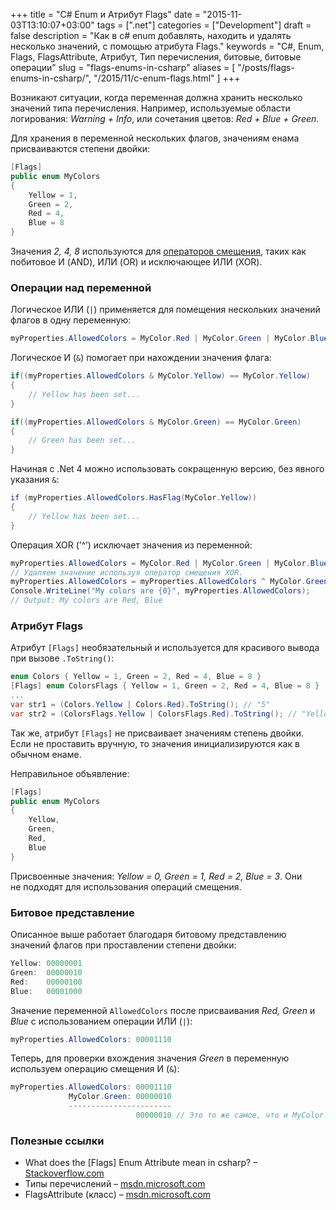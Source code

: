 +++
title = "C# Enum и Атрибут Flags"
date = "2015-11-03T13:10:07+03:00"
tags = [".net"]
categories = ["Development"]
draft = false
description = "Как в c# enum добавлять, находить и удалять несколько значений, с помощью атрибута Flags."
keywords = "C#, Enum, Flags, FlagsAttribute, Атрибут, Тип перечисления, битовые, битовые операции"
slug = "flags-enums-in-csharp"
aliases = [
    "/posts/flags-enums-in-csharp/",
    "/2015/11/c-enum-flags.html"
]
+++

Возникают ситуации, когда переменная должна хранить несколько значений типа перечисления. Например, используемые области логирования: _Warning + Info_, или сочетания цветов: _Red + Blue + Green_.

Для хранения в переменной нескольких флагов, значениям енама присваиваются степени двойки:
``` csharp
[Flags]
public enum MyColors
{
    Yellow = 1,
    Green = 2,
    Red = 4,
    Blue = 8
}
```

Значения _2, 4, 8_ используются для [операторов смещения](https://ru.wikipedia.org/wiki/%D0%91%D0%B8%D1%82%D0%BE%D0%B2%D1%8B%D0%B5_%D0%BE%D0%BF%D0%B5%D1%80%D0%B0%D1%86%D0%B8%D0%B8), таких как побитовое И (AND), ИЛИ (OR) и исключающее ИЛИ (XOR).

### Операции над переменной
Логическое ИЛИ (`|`) применяется для помещения нескольких значений флагов в одну переменную:
``` csharp
myProperties.AllowedColors = MyColor.Red | MyColor.Green | MyColor.Blue;
```

Логическое И (`&`) помогает при нахождении значения флага:
``` csharp
if((myProperties.AllowedColors & MyColor.Yellow) == MyColor.Yellow)
{
    // Yellow has been set...
}

if((myProperties.AllowedColors & MyColor.Green) == MyColor.Green)
{
    // Green has been set...
}
```

Начиная с .Net 4 можно использовать сокращенную версию, без явного указания `&`:
``` csharp
if (myProperties.AllowedColors.HasFlag(MyColor.Yellow))
{
    // Yellow has been set...
}
```

Операция XOR (’^’) исключает значения из переменной:
``` csharp
myProperties.AllowedColors = MyColor.Red | MyColor.Green | MyColor.Blue;
// Удаляем значение используя оператор смещения XOR.
myProperties.AllowedColors = myProperties.AllowedColors ^ MyColor.Green;
Console.WriteLine("My colors are {0}", myProperties.AllowedColors);
// Output: My colors are Red, Blue
```

### Атрибут Flags
Атрибут `[Flags]` необязательный и используется для красивого вывода при вызове `.ToString()`:
``` csharp
enum Colors { Yellow = 1, Green = 2, Red = 4, Blue = 8 }
[Flags] enum ColorsFlags { Yellow = 1, Green = 2, Red = 4, Blue = 8 }
...
var str1 = (Colors.Yellow | Colors.Red).ToString(); // "5"
var str2 = (ColorsFlags.Yellow | ColorsFlags.Red).ToString(); // "Yellow, Red"
```

Так же, атрибут `[Flags]` не присваивает значениям степень двойки. Если не проставить вручную, то значения инициализируются как в обычном енаме.

Неправильное объявление:
``` csharp
[Flags]
public enum MyColors
{
    Yellow,
    Green,
    Red,
    Blue
}
```

Присвоенные значения: _Yellow = 0, Green = 1, Red = 2, Blue = 3_. Они не подходят для использования операций смещения.

### Битовое представление
Описанное выше работает благодаря битовому представлению значений флагов при проставлении степени двойки:
``` csharp
Yellow: 00000001
Green:  00000010
Red:    00000100
Blue:   00001000
```

Значение переменной `AllowedColors` после присваивания _Red, Green_ и _Blue_ c использованием операции ИЛИ (`|`):
``` csharp
myProperties.AllowedColors: 00001110
```


Теперь, для проверки вхождения значения _Green_ в переменную используем операцию смещения И (`&`):
``` csharp
myProperties.AllowedColors: 00001110
             MyColor.Green: 00000010
             -----------------------
                            00000010 // Это то же самое, что и MyColor.Green!
```

### Полезные ссылки
- What does the [Flags] Enum Attribute mean in csharp? – [Stackoverflow.com](http://stackoverflow.com/questions/8447/what-does-the-flags-enum-attribute-mean-in-c)
- Типы перечислений – [msdn.microsoft.com](https://msdn.microsoft.com/ru-ru/library/cc138362.aspx)
- FlagsAttribute (класс) – [msdn.microsoft.com](https://msdn.microsoft.com/ru-ru/library/system.flagsattribute(v=vs.110).aspx)

